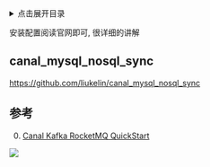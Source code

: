 <details>
<summary>点击展开目录</summary>
<!-- TOC -->

- [canal_mysql_nosql_sync](#canal_mysql_nosql_sync)
- [参考](#参考)

<!-- /TOC -->
</details>


安装配置阅读官网即可, 很详细的讲解

## canal_mysql_nosql_sync

https://github.com/liukelin/canal_mysql_nosql_sync


## 参考

0. [Canal Kafka RocketMQ QuickStart](https://github.com/alibaba/canal/wiki/Canal-Kafka-RocketMQ-QuickStart)

[![](https://static.segmentfault.com/v-5b1df2a7/global/img/creativecommons-cc.svg)](https://creativecommons.org/licenses/by-nc-nd/4.0/)
